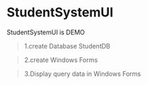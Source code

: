 # StudentSystemUI
StudentSystemUI is DEMO

>1.create Database StudentDB

>2.create Windows Forms

>3.Display query data in Windows Forms

